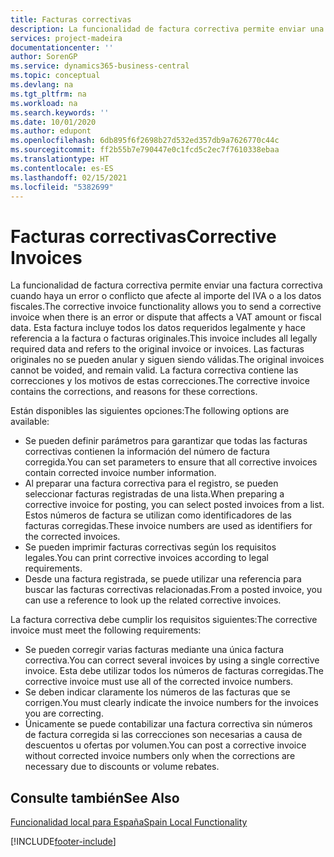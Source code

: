 ```yaml
---
title: Facturas correctivas
description: La funcionalidad de factura correctiva permite enviar una factura correctiva cuando haya un error o conflicto que afecte al importe del IVA o a los datos fiscales. Esta factura incluye todos los datos requeridos legalmente y hace referencia a la factura o facturas originales.
services: project-madeira
documentationcenter: ''
author: SorenGP
ms.service: dynamics365-business-central
ms.topic: conceptual
ms.devlang: na
ms.tgt_pltfrm: na
ms.workload: na
ms.search.keywords: ''
ms.date: 10/01/2020
ms.author: edupont
ms.openlocfilehash: 6db895f6f2698b27d532ed357db9a7626770c44c
ms.sourcegitcommit: ff2b55b7e790447e0c1fcd5c2ec7f7610338ebaa
ms.translationtype: HT
ms.contentlocale: es-ES
ms.lasthandoff: 02/15/2021
ms.locfileid: "5382699"
---
```

# <a name="corrective-invoices"></a><span data-ttu-id="75d5c-104">Facturas correctivas</span><span class="sxs-lookup"><span data-stu-id="75d5c-104">Corrective Invoices</span></span>
<span data-ttu-id="75d5c-105">La funcionalidad de factura correctiva permite enviar una factura correctiva cuando haya un error o conflicto que afecte al importe del IVA o a los datos fiscales.</span><span class="sxs-lookup"><span data-stu-id="75d5c-105">The corrective invoice functionality allows you to send a corrective invoice when there is an error or dispute that affects a VAT amount or fiscal data.</span></span> <span data-ttu-id="75d5c-106">Esta factura incluye todos los datos requeridos legalmente y hace referencia a la factura o facturas originales.</span><span class="sxs-lookup"><span data-stu-id="75d5c-106">This invoice includes all legally required data and refers to the original invoice or invoices.</span></span> <span data-ttu-id="75d5c-107">Las facturas originales no se pueden anular y siguen siendo válidas.</span><span class="sxs-lookup"><span data-stu-id="75d5c-107">The original invoices cannot be voided, and remain valid.</span></span> <span data-ttu-id="75d5c-108">La factura correctiva contiene las correcciones y los motivos de estas correcciones.</span><span class="sxs-lookup"><span data-stu-id="75d5c-108">The corrective invoice contains the corrections, and reasons for these corrections.</span></span>  

<span data-ttu-id="75d5c-109">Están disponibles las siguientes opciones:</span><span class="sxs-lookup"><span data-stu-id="75d5c-109">The following options are available:</span></span>  

- <span data-ttu-id="75d5c-110">Se pueden definir parámetros para garantizar que todas las facturas correctivas contienen la información del número de factura corregida.</span><span class="sxs-lookup"><span data-stu-id="75d5c-110">You can set parameters to ensure that all corrective invoices contain corrected invoice number information.</span></span>  
- <span data-ttu-id="75d5c-111">Al preparar una factura correctiva para el registro, se pueden seleccionar facturas registradas de una lista.</span><span class="sxs-lookup"><span data-stu-id="75d5c-111">When preparing a corrective invoice for posting, you can select posted invoices from a list.</span></span> <span data-ttu-id="75d5c-112">Estos números de factura se utilizan como identificadores de las facturas corregidas.</span><span class="sxs-lookup"><span data-stu-id="75d5c-112">These invoice numbers are used as identifiers for the corrected invoices.</span></span>  
- <span data-ttu-id="75d5c-113">Se pueden imprimir facturas correctivas según los requisitos legales.</span><span class="sxs-lookup"><span data-stu-id="75d5c-113">You can print corrective invoices according to legal requirements.</span></span>  
- <span data-ttu-id="75d5c-114">Desde una factura registrada, se puede utilizar una referencia para buscar las facturas correctivas relacionadas.</span><span class="sxs-lookup"><span data-stu-id="75d5c-114">From a posted invoice, you can use a reference to look up the related corrective invoices.</span></span>  

<span data-ttu-id="75d5c-115">La factura correctiva debe cumplir los requisitos siguientes:</span><span class="sxs-lookup"><span data-stu-id="75d5c-115">The corrective invoice must meet the following requirements:</span></span>  

- <span data-ttu-id="75d5c-116">Se pueden corregir varias facturas mediante una única factura correctiva.</span><span class="sxs-lookup"><span data-stu-id="75d5c-116">You can correct several invoices by using a single corrective invoice.</span></span> <span data-ttu-id="75d5c-117">Esta debe utilizar todos los números de facturas corregidas.</span><span class="sxs-lookup"><span data-stu-id="75d5c-117">The corrective invoice must use all of the corrected invoice numbers.</span></span>  
- <span data-ttu-id="75d5c-118">Se deben indicar claramente los números de las facturas que se corrigen.</span><span class="sxs-lookup"><span data-stu-id="75d5c-118">You must clearly indicate the invoice numbers for the invoices you are correcting.</span></span>  
- <span data-ttu-id="75d5c-119">Únicamente se puede contabilizar una factura correctiva sin números de factura corregida si las correcciones son necesarias a causa de descuentos u ofertas por volumen.</span><span class="sxs-lookup"><span data-stu-id="75d5c-119">You can post a corrective invoice without corrected invoice numbers only when the corrections are necessary due to discounts or volume rebates.</span></span>  

## <a name="see-also"></a><span data-ttu-id="75d5c-120">Consulte también</span><span class="sxs-lookup"><span data-stu-id="75d5c-120">See Also</span></span>  
 [<span data-ttu-id="75d5c-121">Funcionalidad local para España</span><span class="sxs-lookup"><span data-stu-id="75d5c-121">Spain Local Functionality</span></span>](spain-local-functionality.md)


[!INCLUDE[footer-include](../../includes/footer-banner.md)]